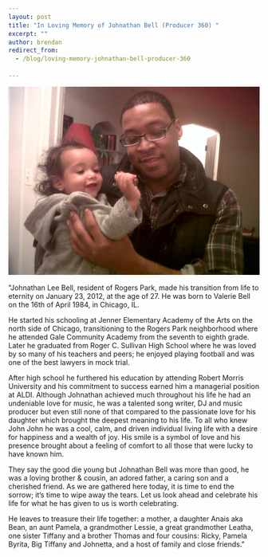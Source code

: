 ```yaml
---
layout: post
title: "In Loving Memory of Johnathan Bell (Producer 360) "
excerpt: ""
author: brendan
redirect_from:
  - /blog/loving-memory-johnathan-bell-producer-360

---
```


![](files/bell.png)

"Johnathan Lee Bell, resident of Rogers Park, made his transition from life to eternity on January 23, 2012, at the age of 27.  He was born to Valerie Bell on the 16th of April 1984, in Chicago, IL. 

He started his schooling at Jenner Elementary Academy of the Arts on the north side of Chicago, transitioning to the Rogers Park neighborhood where he attended Gale Community Academy from the seventh to eighth grade.  Later he graduated from Roger C. Sullivan High School where he was loved by so many of his teachers and peers; he enjoyed playing football and was one of the best lawyers in mock trial. 

After high school he furthered his education by attending Robert Morris University and his commitment to success earned him a managerial position at ALDI.  Although Johnathan achieved much throughout his life he had an undeniable love for music, he was a talented song writer, DJ and music producer but even still none of that compared to the passionate love for his daughter which brought the deepest meaning to his life.  To all who knew John John he was a cool, calm, and driven individual living life with a desire for happiness and a wealth of joy.  His smile is a symbol of love and his presence brought about a feeling of comfort to all those that were lucky to have known him. 

They say the good die young but Johnathan Bell was more than good, he was a loving brother & cousin, an adored father, a caring son and a cherished friend.  As we are gathered here today, it is time to end the sorrow; it’s time to wipe away the tears.  Let us look ahead and celebrate his life for what he has given to us is worth celebrating. 

He leaves to treasure their life together:  a mother, a daughter Anais aka Bean, an aunt Pamela, a grandmother Lessie, a great grandmother Leatha, one sister Tiffany and a brother Thomas and four cousins: Ricky, Pamela Byrita, Big Tiffany and Johnetta, and a host of family and close friends." 